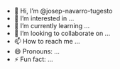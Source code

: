 - 👋 Hi, I’m @josep-navarro-tugesto
- 👀 I’m interested in ...
- 🌱 I’m currently learning ...
- 💞️ I’m looking to collaborate on ...
- 📫 How to reach me ...
- 😄 Pronouns: ...
- ⚡ Fun fact: ...

<!---
josep-navarro-tugesto/josep-navarro-tugesto is a ✨ special ✨ repository because its `README.md` (this file) appears on your GitHub profile.
You can click the Preview link to take a look at your changes.
--->
